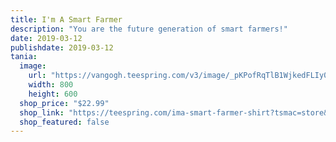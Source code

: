 ```yaml
---
title: I'm A Smart Farmer
description: "You are the future generation of smart farmers!"
date: 2019-03-12
publishdate: 2019-03-12
tania:
  image:
    url: "https://vangogh.teespring.com/v3/image/_pKPofRqTlB1WjkedFLIy0fzQyg/480/560.jpg"
    width: 800
    height: 600
  shop_price: "$22.99"
  shop_link: "https://teespring.com/ima-smart-farmer-shirt?tsmac=store&tsmic=usetania&utm_source=web_shop_link&utm_medium=web&utm_campaign=teespring_sale#pid=2&cid=2122&sid=front"
  shop_featured: false
---
```

